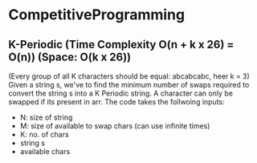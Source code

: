 # CompetitiveProgramming

## K-Periodic (Time Complexity O(n + k x 26) = O(n)) (Space: O(k x 26))
(Every group of all K characters should be equal: abcabcabc, heer k = 3)
Given a string s, we've to find the minimum number of swaps required to convert the string s into a K Periodic string. A character can only be swapped if its present in arr. The code takes the follwoing inputs:
  - N: size of string
  - M: size of available to swap chars (can use infinite times)
  - K: no. of chars
  - string s
  - available chars

